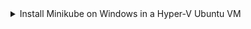 <details>
 <summary>Install Minikube on Windows in a Hyper-V Ubuntu VM</summary>

    # Windows

    This solution deploys Ubuntu VM on Hyper-V and installs minikube on this VM.

    ## Requirements and restrictions

    * Windows 10 x64 1803 or later
    * SLAT-capable CPU
    * Vagrant cannot into guest network adapter configuration if Hyper-V is used. Therefore, this solution uses virtual switch named "Default Switch" which exists by default. This is good enough for our lab purposes. Usage of non-default switch requires DHCP server, such as [Mini DHCP](https://www.dhcpserver.de/), which adds unnecessary complication.

    ## How to run minikube

    1. Install Hyper-V `enable-hyper-v.ps1`
    2. Install Chocolatey `install-chocolatey.ps1`
    3. * Install vagrant `install-vagrant.ps1`
    4. Run `create-ssh-key.ps1`
    5. Run `provide-vm.ps1`. It provides VM and installs minikube
    6. Run `configure-kubectl.ps1` to install and configure kubectl
    7. Run `kubectl get pods --all-namespaces` to prove correctness

    * - Vagrant may need to reboot your Windows host machine, in case Hyper-V wasn't installed before.
<details>

<details>
    <summary>Why system pods are sustainable</summary>

    1. kube-apiserver is a static pod. That means it is controlled directly by kubectl.
    2. core-dns is controlled by Deployment, which tracks it's state.
    3. kube-proxy is controlled by DaemonSet, which ensures that each node has a copy of a pod.
<details>
